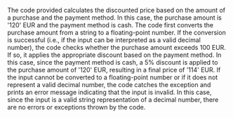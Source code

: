  The code provided calculates the discounted price based on the amount of a purchase and the payment method. In this case, the purchase amount is '120' EUR and the payment method is cash. The code first converts the purchase amount from a string to a floating-point number. If the conversion is successful (i.e., if the input can be interpreted as a valid decimal number), the code checks whether the purchase amount exceeds 100 EUR. If so, it applies the appropriate discount based on the payment method. In this case, since the payment method is cash, a 5% discount is applied to the purchase amount of '120' EUR, resulting in a final price of '114' EUR. If the input cannot be converted to a floating-point number or if it does not represent a valid decimal number, the code catches the exception and prints an error message indicating that the input is invalid. In this case, since the input is a valid string representation of a decimal number, there are no errors or exceptions thrown by the code.